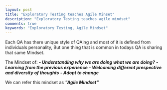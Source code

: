```yaml
---
layout: post
title: "Exploratory Testing teaches Agile Minset"
description: "Exploratory Testing teaches agile mindset"
comments: true
keywords: "Exploratory Testing, Agile Mindset"
---
```


Each QA has there unique style of QAing and most of it is defined from individuals personality, But one thing that is common in todays QA is sharing that same Mindset. 

The Mindset of:
***- Understanding why we are doing what we are doing?***
***- Learning from the previous experience***
***- Welcoming different prespective and diversity of thoughts***
***- Adopt to change***

We can refer this mindset as ***"Agile Mindset"***
